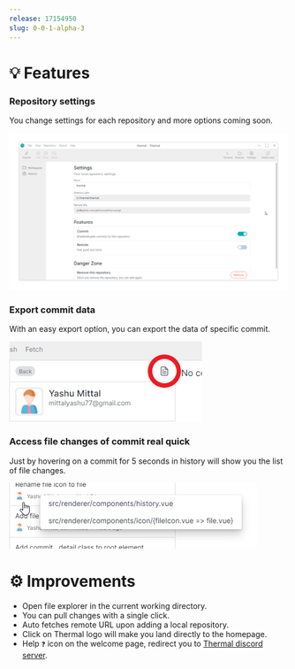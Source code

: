 ```yaml
---
release: 17154950
slug: 0-0-1-alpha-3
---
```


# 💡 Features

### Repository settings

You change settings for each repository and more options coming soon.

![Repository settings page](./images/repository-settings.png)

### Export commit data

With an easy export option, you can export the data of specific commit.

![Export commit data](./images/export-commit-data.png)

### Access file changes of commit real quick

Just by hovering on a commit for 5 seconds in history will show you the list of file changes.

![Quick list of file changes in history page](./images/quick-filechanges-list.png)

# ⚙ Improvements

- Open file explorer in the current working directory.
- You can pull changes with a single click.
- Auto fetches remote URL upon adding a local repository.
- Click on Thermal logo will make you land directly to the homepage.
- Help `❓` icon on the welcome page, redirect you to [Thermal discord server](https://discord.gg/f5mYum8).
